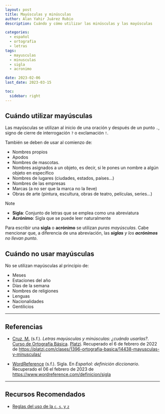```yaml
---
layout: post
title: Mayúsculas y minúsculas
author: Alan Yahir Juárez Rubio
description: Cuándo y cómo utilizar las minúsculas y las mayúsculas

categories:
  - español
  - ortografia
  - letras
tags:
  - mayusculas
  - minusculas
  - sigla
  - acronimo

date: 2023-02-06
last_date: 2023-03-15

toc:
  sidebar: right
---
```


## Cuándo utilizar mayúsculas

Las mayúsculas se utilizan al inicio de una oración y después de un punto `.`,
signo de cierre de interrogación `?` o exclamación `!`.

También se deben de usar al comienzo de:

- Nombres propios
- Apodos
- Nombres de mascotas.
- Nombres asignados a un objeto, es decir, si le pones un nombre a algún objeto
  en específico
- Nombres de lugares (ciudades, estados, países...)
- Nombres de las empresas
- Marcas (a no ser que la marca no la lleve)
- Obras de arte (pintura, escultura, obras de teatro, películas, series...)

> [!NOTE]
>
> - **Sigla**: Conjunto de letras que se emplea como una abreviatura
> - **Acrónimo**: Sigla que se puede leer naturalmente

Para escribir una **sigla** o **acrónimo** se utilizan _puras mayúsculas_.
Cabe mencionar que, a diferencia de una abreviación, las _**siglas** y los
**acrónimos** no llevan punto_.

## Cuándo no usar mayúsculas

No se utilizan mayúsculas al principio de:

- Meses
- Estaciones del año
- Días de la semana
- Nombres de religiones
- Lenguas
- Nacionalidades
- Gentilicios

<div style="page-break-after: always;"></div>

---

## Referencias

- [Cruz, M.](https://platzi.com/profesores/mariandrea-cruz/) (s.f.).
  _Letras mayúsculas y minúsculas: ¿cuándo usarlas?_.
  [Curso de Ortografía Básica](https://platzi.com/cursos/ortografia-basica/).
  [Platzi](https://platzi.com/home).
  Recuperado el 6 de febrero de 2022 de
  <https://platzi.com/clases/1396-ortografia-basica/14438-mayusculas-y-minusculas/>

- [WordReference](https://www.wordreference.com/) (s.f.).
  Sigla. En _Español: definición diccionario_.
  Recuperado el 06 el febrero de 2023 de <https://www.wordreference.com/definicion/sigla>

<div style="page-break-after: always;"></div>

---

## Recursos Recomendados

- [Reglas del uso de la `c`, `s`, y `z`](https://static.platzi.com/media/user_upload/flashcards-C-S-Z-65aae609-f45f-4c89-9b43-2bd29501121f.jpg)
